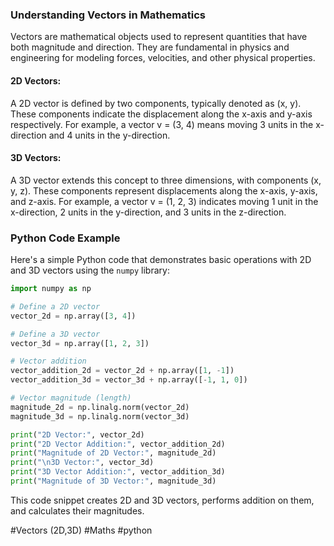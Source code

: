 ### Understanding Vectors in Mathematics

Vectors are mathematical objects used to represent quantities that have both magnitude and direction. They are fundamental in physics and engineering for modeling forces, velocities, and other physical properties.

#### 2D Vectors:
A 2D vector is defined by two components, typically denoted as (x, y). These components indicate the displacement along the x-axis and y-axis respectively. For example, a vector v = (3, 4) means moving 3 units in the x-direction and 4 units in the y-direction.

#### 3D Vectors:
A 3D vector extends this concept to three dimensions, with components (x, y, z). These components represent displacements along the x-axis, y-axis, and z-axis. For example, a vector v = (1, 2, 3) indicates moving 1 unit in the x-direction, 2 units in the y-direction, and 3 units in the z-direction.

### Python Code Example

Here's a simple Python code that demonstrates basic operations with 2D and 3D vectors using the `numpy` library:

```python
import numpy as np

# Define a 2D vector
vector_2d = np.array([3, 4])

# Define a 3D vector
vector_3d = np.array([1, 2, 3])

# Vector addition
vector_addition_2d = vector_2d + np.array([1, -1])
vector_addition_3d = vector_3d + np.array([-1, 1, 0])

# Vector magnitude (length)
magnitude_2d = np.linalg.norm(vector_2d)
magnitude_3d = np.linalg.norm(vector_3d)

print("2D Vector:", vector_2d)
print("2D Vector Addition:", vector_addition_2d)
print("Magnitude of 2D Vector:", magnitude_2d)
print("\n3D Vector:", vector_3d)
print("3D Vector Addition:", vector_addition_3d)
print("Magnitude of 3D Vector:", magnitude_3d)
```

This code snippet creates 2D and 3D vectors, performs addition on them, and calculates their magnitudes.

#Vectors (2D,3D) #Maths #python
